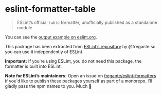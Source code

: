 # eslint-formatter-table

> ESLint’s official `table` formatter, unofficially published as a standalone module

You can see the [output example on eslint.org](https://eslint.org/docs/user-guide/formatters/#table).

This package has been extracted from [ESLint’s repository](https://github.com/eslint/eslint/tree/master/lib/cli-engine/formatters) by @fregante so you can use it independently of ESLint.

**Important:** If you're using ESLint, you do not need this package, the formatter is built into ESLint.

**Note for ESLint’s maintainers:** Open an issue on [fregante/eslint-formatters](https://github.com/fregante/eslint-formatters) if you'd like to publish these packages yourself as part of a monorepo. I'll gladly pass the npm names to you. Much 💚
